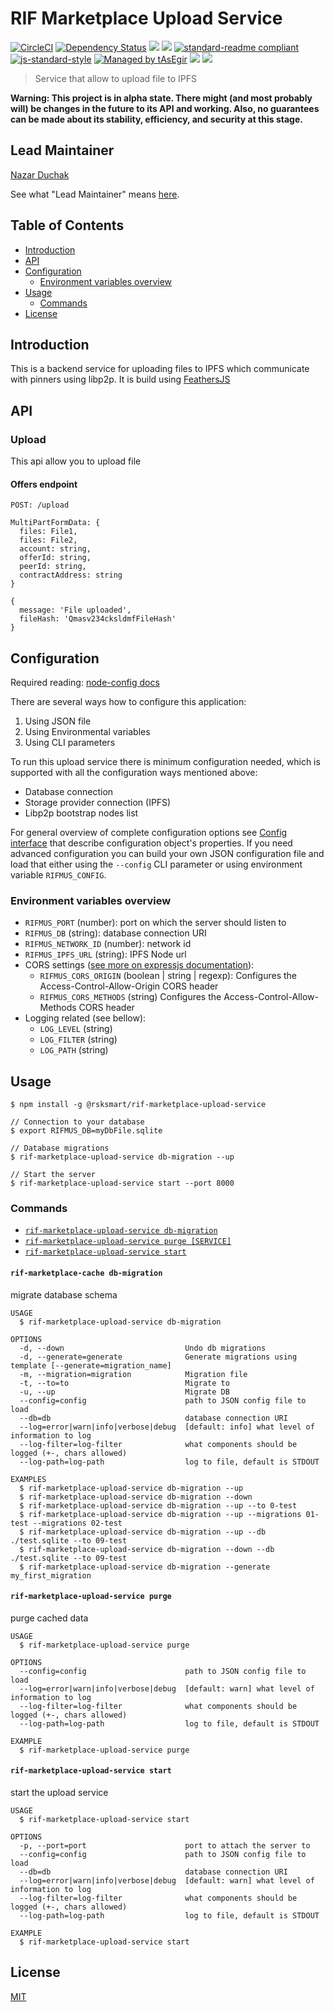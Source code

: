 # RIF Marketplace Upload Service

[![CircleCI](https://flat.badgen.net/circleci/github/rsksmart/rif-marketplace-upload-service/master)](https://circleci.com/gh/rsksmart/rif-marketplace-upload-service/)
[![Dependency Status](https://david-dm.org/rsksmart/rif-marketplace-upload-service.svg?style=flat-square)](https://david-dm.org/rsksmart/rif-marketplace-upload-service)
[![](https://img.shields.io/badge/made%20by-IOVLabs-blue.svg?style=flat-square)](http://iovlabs.org)
[![](https://img.shields.io/badge/project-RIF%20Marketplace-blue.svg?style=flat-square)](https://www.rifos.org/)
[![standard-readme compliant](https://img.shields.io/badge/standard--readme-OK-brightgreen.svg?style=flat-square)](https://github.com/RichardLitt/standard-readme)
[![js-standard-style](https://img.shields.io/badge/code%20style-standard-brightgreen.svg?style=flat-square)](https://github.com/feross/standard)
[![Managed by tAsEgir](https://img.shields.io/badge/%20managed%20by-tasegir-brightgreen?style=flat-square)](https://github.com/auhau/tasegir)
![](https://img.shields.io/badge/npm-%3E%3D6.0.0-orange.svg?style=flat-square)
![](https://img.shields.io/badge/Node.js-%3E%3D10.0.0-orange.svg?style=flat-square)

> Service that allow to upload file to IPFS

**Warning: This project is in alpha state. There might (and most probably will) be changes in the future to its API and working. Also, no guarantees can be made about its stability, efficiency, and security at this stage.**

## Lead Maintainer

[Nazar Duchak](https://github.com/nduchak)

See what "Lead Maintainer" means [here](https://github.com/rsksmart/lead-maintainer).

## Table of Contents

- [Introduction](#introduction)
- [API](#supported-services)
- [Configuration](#configuration)
    - [Environment variables overview](#environment-variables-overview)
- [Usage](#usage)
    - [Commands](#commands)
- [License](#license)

## Introduction

This is a backend service for uploading files to IPFS which communicate with pinners using libp2p.
It is build using [FeathersJS](https://www.feathersjs.com)

## API

### Upload

This api allow you to upload file

#### Offers endpoint

```
POST: /upload

MultiPartFormData: {
  files: File1,
  files: File2,
  account: string,
  offerId: string,
  peerId: string,
  contractAddress: string
}
```


```json5
{
  message: 'File uploaded',
  fileHash: 'Qmasv234cksldmfFileHash'
}
```
## Configuration

Required reading: [node-config docs](https://github.com/lorenwest/node-config/wiki/Configuration-Files)

There are several ways how to configure this application:

 1. Using JSON file
 1. Using Environmental variables
 1. Using CLI parameters

To run this upload service there is minimum configuration needed, which is supported with all the configuration ways mentioned above:

 - Database connection
 - Storage provider connection (IPFS)
 - Libp2p bootstrap nodes list

For general overview of complete configuration options see [Config interface](https://github.com/rsksmart/rif-marketplace-upload-service/blob/master/src/definitions.ts)
that describe configuration object's properties. If you need advanced configuration you can build your own JSON configuration
file and load that either using the `--config` CLI parameter or using environment variable `RIFMUS_CONFIG`.

### Environment variables overview

 - `RIFMUS_PORT` (number): port on which the server should listen to
 - `RIFMUS_DB` (string): database connection URI
 - `RIFMUS_NETWORK_ID` (number): network id
 - `RIFMUS_IPFS_URL` (string): IPFS Node url
 - CORS settings ([see more on expressjs documentation](https://expressjs.com/en/resources/middleware/cors.html)):
    - `RIFMUS_CORS_ORIGIN` (boolean | string | regexp): Configures the Access-Control-Allow-Origin CORS header
    - `RIFMUS_CORS_METHODS` (string) Configures the Access-Control-Allow-Methods CORS header
 - Logging related (see bellow):
    - `LOG_LEVEL` (string)
    - `LOG_FILTER` (string)
    - `LOG_PATH` (string)

## Usage

```sh-session
$ npm install -g @rsksmart/rif-marketplace-upload-service

// Connection to your database
$ export RIFMUS_DB=myDbFile.sqlite

// Database migrations
$ rif-marketplace-upload-service db-migration --up

// Start the server
$ rif-marketplace-upload-service start --port 8000
```

### Commands
<!-- commands -->
* [`rif-marketplace-upload-service db-migration`](#rif-marketplace-upload-service-db-migration)
* [`rif-marketplace-upload-service purge [SERVICE]`](#rif-marketplace-upload-service-purge)
* [`rif-marketplace-upload-service start`](#rif-marketplace-upload-service-start)

#### `rif-marketplace-cache db-migration`

migrate database schema

```
USAGE
  $ rif-marketplace-upload-service db-migration

OPTIONS
  -d, --down                           Undo db migrations
  -d, --generate=generate              Generate migrations using template [--generate=migration_name]
  -m, --migration=migration            Migration file
  -t, --to=to                          Migrate to
  -u, --up                             Migrate DB
  --config=config                      path to JSON config file to load
  --db=db                              database connection URI
  --log=error|warn|info|verbose|debug  [default: info] what level of information to log
  --log-filter=log-filter              what components should be logged (+-, chars allowed)
  --log-path=log-path                  log to file, default is STDOUT

EXAMPLES
  $ rif-marketplace-upload-service db-migration --up
  $ rif-marketplace-upload-service db-migration --down
  $ rif-marketplace-upload-service db-migration --up --to 0-test
  $ rif-marketplace-upload-service db-migration --up --migrations 01-test --migrations 02-test
  $ rif-marketplace-upload-service db-migration --up --db ./test.sqlite --to 09-test
  $ rif-marketplace-upload-service db-migration --down --db ./test.sqlite --to 09-test
  $ rif-marketplace-upload-service db-migration --generate my_first_migration

```


#### `rif-marketplace-upload-service purge`

purge cached data

```
USAGE
  $ rif-marketplace-upload-service purge

OPTIONS
  --config=config                      path to JSON config file to load
  --log=error|warn|info|verbose|debug  [default: warn] what level of information to log
  --log-filter=log-filter              what components should be logged (+-, chars allowed)
  --log-path=log-path                  log to file, default is STDOUT

EXAMPLE
  $ rif-marketplace-upload-service purge
```

#### `rif-marketplace-upload-service start`

start the upload service

```
USAGE
  $ rif-marketplace-upload-service start

OPTIONS
  -p, --port=port                      port to attach the server to
  --config=config                      path to JSON config file to load
  --db=db                              database connection URI
  --log=error|warn|info|verbose|debug  [default: warn] what level of information to log
  --log-filter=log-filter              what components should be logged (+-, chars allowed)
  --log-path=log-path                  log to file, default is STDOUT

EXAMPLE
  $ rif-marketplace-upload-service start
```
<!-- commandsstop -->

## License

[MIT](./LICENSE)
